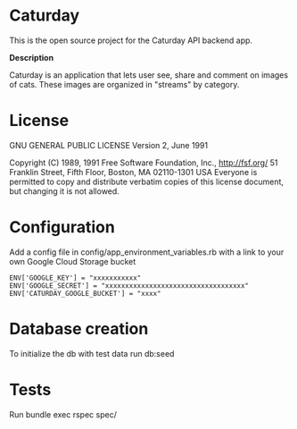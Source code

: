 # Caturday

This is the open source project for the Caturday API backend app. 

**Description**

Caturday is an application that lets user see, share and comment
on images of cats. These images are organized in "streams"
by category.

# License

GNU GENERAL PUBLIC LICENSE
Version 2, June 1991

Copyright (C) 1989, 1991 Free Software Foundation, Inc., <http://fsf.org/>
51 Franklin Street, Fifth Floor, Boston, MA 02110-1301 USA
Everyone is permitted to copy and distribute verbatim copies
of this license document, but changing it is not allowed.

# Configuration

Add a config file in config/app_environment_variables.rb with a link to your own Google Cloud Storage bucket

    ENV['GOOGLE_KEY'] = "xxxxxxxxxxx"
    ENV['GOOGLE_SECRET'] = "xxxxxxxxxxxxxxxxxxxxxxxxxxxxxxxxxxx"
    ENV['CATURDAY_GOOGLE_BUCKET'] = "xxxx"

# Database creation

To initialize the db with test data run db:seed

# Tests 

Run bundle exec rspec spec/
